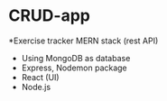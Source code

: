 # CRUD-app
*Exercise tracker
MERN stack (rest API)
- Using MongoDB as database
- Express, Nodemon package
- React (UI)
- Node.js
